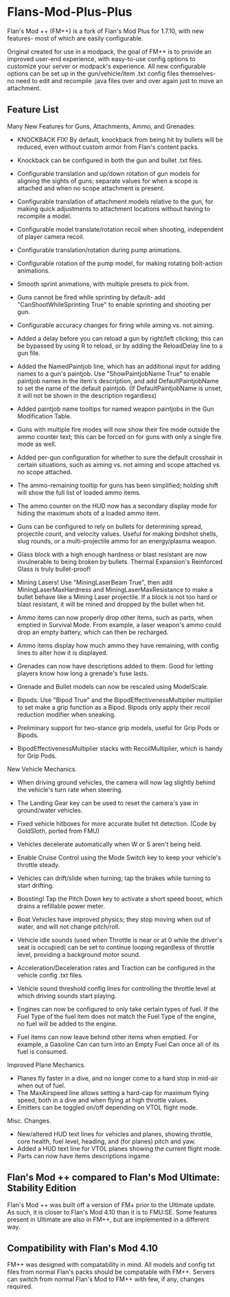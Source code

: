 # Flans-Mod-Plus-Plus
Flan's Mod ++ (FM++) is a fork of Flan's Mod Plus for 1.7.10, with new features- most of which are easily configurable.

Original created for use in a modpack, the goal of FM++ is to provide an improved user-end experience, with easy-to-use config options to customize your server or modpack's experience.  All new configurable options can be set up in the gun/vehicle/item .txt config files themselves- no need to edit and recompile .java files over and over again just to move an attachment.


Feature List
------------

Many New Features for Guns, Attachments, Ammo, and Grenades:

* KNOCKBACK FIX!  By default, knockback from being hit by bullets will be reduced, even without custom armor from Flan's content packs.
* Knockback can be configured in both the gun and bullet .txt files.

* Configurable translation and up/down rotation of gun models for aligning the sights of guns; separate values for when a scope is attached and when no scope attachment is present.
* Configurable translation of attachment models relative to the gun, for making quick adjustments to attachment locations without having to recompile a model.

* Configurable model translate/rotation recoil when shooting, independent of player camera recoil.
* Configurable translation/rotation during pump animations.
* Configurable rotation of the pump model, for making rotating bolt-action animations.
* Smooth sprint animations, with multiple presets to pick from.
* Guns cannot be fired while sprinting by default- add "CanShootWhileSprinting True" to enable sprinting and shooting per gun. 
* Configurable accuracy changes for firing while aiming vs. not aiming.
* Added a delay before you can reload a gun by right/left clicking; this can be bypassed by using R to reload, or by adding the ReloadDelay line to a gun file.
* Added the NamedPaintjob line, which has an additional input for adding names to a gun's paintjob.  Use "ShowPaintjobName True" to enable paintjob names in the item's description, and add DefaultPaintjobName to set the name of the default paintjob. (If DefaultPaintjobName is unset, it will not be shown in the description regardless)
* Added paintjob name tooltips for named weapon paintjobs in the Gun Modification Table.

* Guns with multiple fire modes will now show their fire mode outside the ammo counter text; this can be forced on for guns with only a single fire mode as well.
* Added per-gun configuration for whether to sure the default crosshair in certain situations, such as aiming vs. not aiming and scope attached vs. no scope attached.
* The ammo-remaining tooltip for guns has been simplified; holding shift will show the full list of loaded ammo items.
* The ammo counter on the HUD now has a secondary display mode for hiding the maximum shots of a loaded ammo item.

* Guns can be configured to rely on bullets for determining spread, projectile count, and velocity values.  Useful for making birdshot shells, slug rounds, or a multi-projectile ammo for an energy/plasma weapon.
* Glass block with a high enough hardness or blast resistant are now invulnerable to being broken by bullets.  Thermal Expansion's Reinforced Glass is truly bullet-proof!
* Mining Lasers! Use "MiningLaserBeam True", then add MiningLaserMaxHardness and MiningLaserMaxResistance to make a bullet behave like a Mining Laser projectile.  If a block is not too hard or blast resistant, it will be mined and dropped by the bullet when hit.
* Ammo items can now properly drop other items, such as parts, when emptied in Survival Mode.  From example, a laser weapon's ammo could drop an empty battery, which can then be recharged.
* Ammo items display how much ammo they have remaining, with config lines to alter how it is displayed.

* Grenades can now have descriptions added to them. Good for letting players know how long a grenade's fuse lasts.
* Grenade and Bullet models can now be rescaled using ModelScale.

* Bipods: Use "Bipod True" and the BipodEffectivenessMultiplier multiplier to set make a grip function as a Bipod.  Bipods only apply their recoil reduction modifier when sneaking.
* Preliminary support for two-stance grip models, useful for Grip Pods or Bipods.
* BipodEffectivenessMultiplier stacks with RecoilMultiplier, which is handy for Grip Pods.


New Vehicle Mechanics.
* When driving ground vehicles, the camera will now lag slightly behind the vehicle's turn rate when steering.
* The Landing Gear key can be used to reset the camera's yaw in ground/water vehicles.
* Fixed vehicle hitboxes for more accurate bullet hit detection. (Code by GoldSloth, ported from FMU)

* Vehicles decelerate automatically when W or S aren't being held.
* Enable Cruise Control using the Mode Switch key to keep your vehicle's throttle steady.
* Vehicles can drift/slide when turning; tap the brakes while turning to start drifting.
* Boosting!  Tap the Pitch Down key to activate a short speed boost, which drains a refillable power meter.

* Boat Vehicles have improved physics; they stop moving when out of water, and will not change pitch/roll.
* Vehicle idle sounds (used when Throttle is near or at 0 while the driver's seat is occupied) can be set to continue looping regardless of throttle level, providing a background motor sound.
* Acceleration/Deceleration rates and Traction can be configured in the vehicle config .txt files.
* Vehicle sound threshold config lines for controlling the throttle level at which driving sounds start playing.

* Engines can now be configured to only take certain types of fuel.  If the Fuel Type of the fuel item does not match the Fuel Type of the engine, no fuel will be added to the engine.
* Fuel items can now leave behind other items when emptied.  For example, a Gasoline Can can turn into an Empty Fuel Can once all of its fuel is consumed.


Improved Plane Mechanics.
* Planes fly faster in a dive, and no longer come to a hard stop in mid-air when out of fuel.
* The MaxAirspeed line allows setting a hard-cap for maximum flying speed, both in a dive and when flying at high throttle values.
* Emitters can be toggled on/off depending on VTOL flight mode.


Misc. Changes.
* New/altered HUD text lines for vehicles and planes, showing throttle, core health, fuel level, heading, and (for planes) pitch and yaw.
* Added a HUD text line for VTOL planes showing the current flight mode.
* Parts can now have items descriptions ingame.



Flan's Mod ++ compared to Flan's Mod Ultimate: Stability Edition
-------------------------------------------------------------------------
Flan's Mod ++ was built off a version of FM+ prior to the Ultimate update.  As such, it is closer to Flan's Mod 4.10 than it is to FMU:SE.  Some features present in Ultimate are also in FM++, but are implemented in a different way.

Compatibility with Flan's Mod 4.10
----------------------------------
FM++ was designed with compatability in mind.  All models and config txt files from normal Flan's packs should be compatable with FM++.  Servers can switch from normal Flan's Mod to FM++ with few, if any, changes required.
